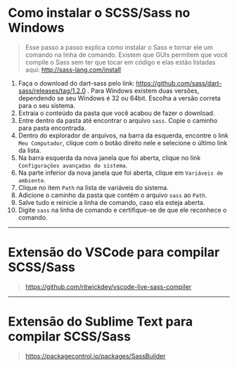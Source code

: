 # Como instalar o SCSS/Sass no Windows

> Esse passo a passo explica como instalar o Sass e tornar ele um comando na linha de comando. Existem que GUIs permitem que você compile o Sass sem ter que tocar em código e elas estão listadas aqui: http://sass-lang.com/install

1. Faça o download do dart-sass pelo link: https://github.com/sass/dart-sass/releases/tag/1.2.0 . Para Windows existem duas versões, dependendo se seu Windows é 32 ou 64bit. Escolha a versão correta para o seu sistema.
2. Extraia o conteúdo da pasta que você acabou de fazer o download.
3. Entre dentro da pasta até encontrar o arquivo `sass`. Copie o caminho para pasta encontrada.
4. Dentro do explorador de arquivos, na barra da esquerda, encontre o link `Meu Computador`, clique com o botão direito nele e selecione o último link da lista.
5. Na barra esquerda da nova janela que foi aberta, clique no link `Configurações avançadas do sistema`.
6. Na parte inferior da nova janela que foi aberta, clique em `Variáveis de ambiente`.
7. Clique no item `Path` na lista de variáveis do sistema.
8. Adicione o caminho da pasta que contém o arquivo `sass` ao `Path`.
9. Salve tudo e reinicie a linha de comando, caso ela esteja aberta.
10. Digite `sass` na linha de comando e certifique-se de que ele reconhece o comando.

---

# Extensão do VSCode para compilar SCSS/Sass

> https://github.com/ritwickdey/vscode-live-sass-compiler

---

# Extensão do Sublime Text para compilar SCSS/Sass

> https://packagecontrol.io/packages/SassBuilder
